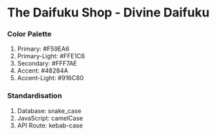 # The Daifuku Shop - Divine Daifuku

### Color Palette
1. Primary: #F59EA6
2. Primary-Light: #FFE1C6
3. Secondary: #FFF7AE
4. Accent: #48284A
5. Accent-Light: #916C80

### Standardisation

1. Database: snake_case
2. JavaScript: camelCase
3. API Route: kebab-case